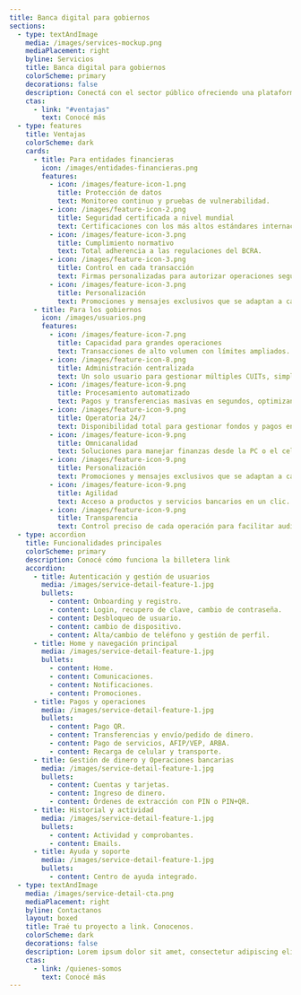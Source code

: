 ```yaml
---
title: Banca digital para gobiernos
sections:
  - type: textAndImage
    media: /images/services-mockup.png
    mediaPlacement: right
    byline: Servicios
    title: Banca digital para gobiernos
    colorScheme: primary
    decorations: false
    description: Conectá con el sector público ofreciendo una plataforma digital a medida de sus necesidades. Creamos cada funcionalidad escuchando a quienes la usan todos los días. ¿El resultado? Eficiencia y transparencia en cada operación
    ctas:
      - link: "#ventajas"
        text: Conocé más
  - type: features
    title: Ventajas
    colorScheme: dark
    cards:
      - title: Para entidades financieras
        icon: /images/entidades-financieras.png
        features:
          - icon: /images/feature-icon-1.png
            title: Protección de datos
            text: Monitoreo continuo y pruebas de vulnerabilidad.
          - icon: /images/feature-icon-2.png
            title: Seguridad certificada a nivel mundial
            text: Certificaciones con los más altos estándares internacionales de seguridad.
          - icon: /images/feature-icon-3.png
            title: Cumplimiento normativo
            text: Total adherencia a las regulaciones del BCRA.
          - icon: /images/feature-icon-3.png
            title: Control en cada transacción
            text: Firmas personalizadas para autorizar operaciones según montos, usuarios y niveles de aprobación.
          - icon: /images/feature-icon-3.png
            title: Personalización
            text: Promociones y mensajes exclusivos que se adaptan a cada persona.
      - title: Para los gobiernos
        icon: /images/usuarios.png
        features:
          - icon: /images/feature-icon-7.png
            title: Capacidad para grandes operaciones
            text: Transacciones de alto volumen con límites ampliados.
          - icon: /images/feature-icon-8.png
            title: Administración centralizada
            text: Un solo usuario para gestionar múltiples CUITs, simplificando la operatoria.
          - icon: /images/feature-icon-9.png
            title: Procesamiento automatizado
            text: Pagos y transferencias masivas en segundos, optimizando la gestión pública.
          - icon: /images/feature-icon-9.png
            title: Operatoria 24/7
            text: Disponibilidad total para gestionar fondos y pagos en cualquier momento.
          - icon: /images/feature-icon-9.png
            title: Omnicanalidad
            text: Soluciones para manejar finanzas desde la PC o el celular.
          - icon: /images/feature-icon-9.png
            title: Personalización
            text: Promociones y mensajes exclusivos que se adaptan a cada persona.
          - icon: /images/feature-icon-9.png
            title: Agilidad
            text: Acceso a productos y servicios bancarios en un clic.
          - icon: /images/feature-icon-9.png
            title: Transparencia
            text: Control preciso de cada operación para facilitar auditorías.
  - type: accordion
    title: Funcionalidades principales
    colorScheme: primary
    description: Conocé cómo funciona la billetera link
    accordion:
      - title: Autenticación y gestión de usuarios
        media: /images/service-detail-feature-1.jpg
        bullets:
          - content: Onboarding y registro.
          - content: Login, recupero de clave, cambio de contraseña.
          - content: Desbloqueo de usuario.
          - content: cambio de dispositivo.
          - content: Alta/cambio de teléfono y gestión de perfil.
      - title: Home y navegación principal
        media: /images/service-detail-feature-1.jpg
        bullets:
          - content: Home.
          - content: Comunicaciones.
          - content: Notificaciones.
          - content: Promociones.
      - title: Pagos y operaciones
        media: /images/service-detail-feature-1.jpg
        bullets:
          - content: Pago QR.
          - content: Transferencias y envío/pedido de dinero.
          - content: Pago de servicios, AFIP/VEP, ARBA.
          - content: Recarga de celular y transporte.
      - title: Gestión de dinero y Operaciones bancarias
        media: /images/service-detail-feature-1.jpg
        bullets:
          - content: Cuentas y tarjetas.
          - content: Ingreso de dinero.
          - content: Órdenes de extracción con PIN o PIN+QR.
      - title: Historial y actividad
        media: /images/service-detail-feature-1.jpg
        bullets:
          - content: Actividad y comprobantes.
          - content: Emails.
      - title: Ayuda y soporte
        media: /images/service-detail-feature-1.jpg
        bullets:
          - content: Centro de ayuda integrado.
  - type: textAndImage
    media: /images/service-detail-cta.png
    mediaPlacement: right
    byline: Contactanos
    layout: boxed
    title: Traé tu proyecto a link. Conocenos.
    colorScheme: dark
    decorations: false
    description: Lorem ipsum dolor sit amet, consectetur adipiscing elit. Duis enim leo, ornare ut aliquet et, euismod bibendum ex. In volutpat sollicitudin purus quis consectetur.
    ctas:
      - link: /quienes-somos
        text: Conocé más
---
```

